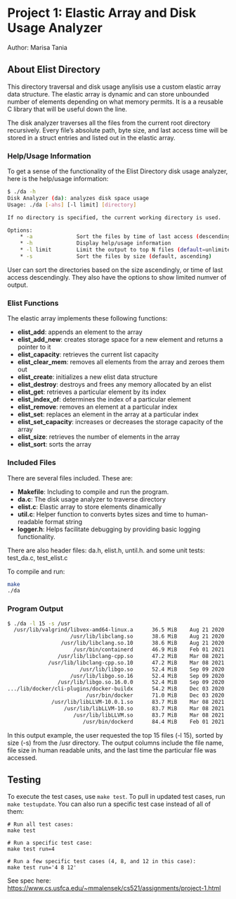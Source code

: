 # Project 1: Elastic Array and Disk Usage Analyzer

Author: Marisa Tania  

## About Elist Directory

This directory traversal and disk usage anylisis use a custom elastic array data structure. The elastic array is dynamic and can store unbounded number of elements depending on what memory permits. It is a a reusable C library that will be useful down the line.

The disk analyzer traverses all the files from the current root directory recursively. Every file’s absolute path, byte size, and last access time will be stored in a struct entries and listed out in the elastic array.

### Help/Usage Information
To get a sense of the functionality of the Elist Directory disk usage analyzer, here is the help/usage information:
```bash
$ ./da -h
Disk Analyzer (da): analyzes disk space usage
Usage: ./da [-ahs] [-l limit] [directory]

If no directory is specified, the current working directory is used.

Options:
    * -a              Sort the files by time of last access (descending)
    * -h              Display help/usage information
    * -l limit        Limit the output to top N files (default=unlimited)
    * -s              Sort the files by size (default, ascending)
```
User can sort the directories based on the size ascendingly, or time of last access descendingly. They also have the options to show limited numver of output.

### Elist Functions
The elastic array implements these following functions:
- <b>elist_add</b>: appends an element to the array
- <b>elist_add_new</b>: creates storage space for a new element and returns a pointer to it
- <b>elist_capacity</b>: retrieves the current list capacity
- <b>elist_clear_mem</b>: removes all elements from the array and zeroes them out
- <b>elist_create</b>: initializes a new elist data structure
- <b>elist_destroy</b>: destroys and frees any memory allocated by an elist
- <b>elist_get</b>: retrieves a particular element by its index
- <b>elist_index_of</b>: determines the index of a particular element
- <b>elist_remove</b>: removes an element at a particular index
- <b>elist_set</b>: replaces an element in the array at a particular index
- <b>elist_set_capacity</b>: increases or decreases the storage capacity of the array
- <b>elist_size</b>: retrieves the number of elements in the array
- <b>elist_sort</b>: sorts the array


### Included Files
There are several files included. These are:
   - <b>Makefile</b>: Including to compile and run the program.
   - <b>da.c</b>: The disk usage analyzer to traverse directory
   - <b>elist.c</b>: Elastic array to store elements dinamically
   - <b>util.c</b>: Helper function to converts bytes sizes and time to human-readable format string
   - <b>logger.h</b>: Helps facilitate debugging by providing basic logging functionality.

There are also header files: da.h, elist.h, until.h.
and some unit tests: test_da.c, test_elist.c

To compile and run:

```bash
make
./da
```


### Program Output
```bash
$ ./da -l 15 -s /usr
  /usr/lib/valgrind/libvex-amd64-linux.a      36.5 MiB    Aug 21 2020
                    /usr/lib/libclang.so      38.6 MiB    Aug 21 2020
                 /usr/lib/libclang.so.10      38.6 MiB    Aug 21 2020
                     /usr/bin/containerd      46.9 MiB    Feb 01 2021
                /usr/lib/libclang-cpp.so      47.2 MiB    Mar 08 2021
             /usr/lib/libclang-cpp.so.10      47.2 MiB    Mar 08 2021
                       /usr/lib/libgo.so      52.4 MiB    Sep 09 2020
                    /usr/lib/libgo.so.16      52.4 MiB    Sep 09 2020
                /usr/lib/libgo.so.16.0.0      52.4 MiB    Sep 09 2020
.../lib/docker/cli-plugins/docker-buildx      54.2 MiB    Dec 03 2020
                         /usr/bin/docker      71.0 MiB    Dec 03 2020
              /usr/lib/libLLVM-10.0.1.so      83.7 MiB    Mar 08 2021
                  /usr/lib/libLLVM-10.so      83.7 MiB    Mar 08 2021
                     /usr/lib/libLLVM.so      83.7 MiB    Mar 08 2021
                        /usr/bin/dockerd      84.4 MiB    Feb 01 2021
```

In this output example, the user requested the top 15 files (-l 15), sorted by size (-s) from the /usr directory. 
The output columns include the file name, file size in human readable units, and the last time the particular file was accessed.

## Testing

To execute the test cases, use `make test`. To pull in updated test cases, run `make testupdate`. You can also run a specific test case instead of all of them:

```
# Run all test cases:
make test

# Run a specific test case:
make test run=4

# Run a few specific test cases (4, 8, and 12 in this case):
make test run='4 8 12'
```

See spec here: https://www.cs.usfca.edu/~mmalensek/cs521/assignments/project-1.html
